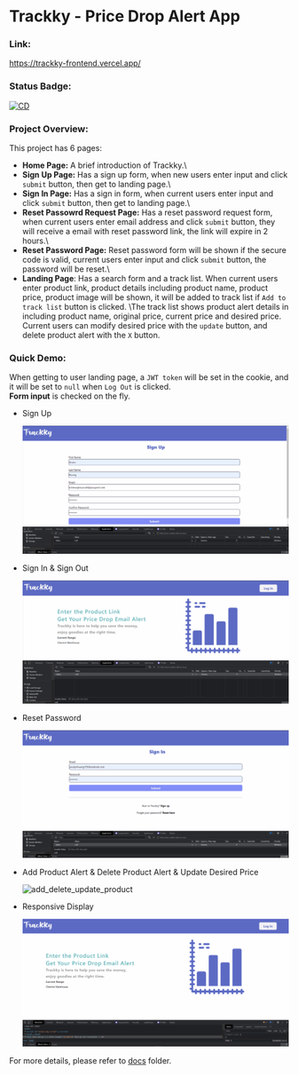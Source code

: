 # Trackky - Price Drop Alert App

### Link:

https://trackky-frontend.vercel.app/

### Status Badge:

[![CD](https://github.com/Jocelyn59435/Trackky_frontend/actions/workflows/CD.yml/badge.svg)](https://github.com/Jocelyn59435/Trackky_frontend/actions/workflows/CD.yml)

### Project Overview:

This project has 6 pages:

- **Home Page:** A brief introduction of Trackky.\
- **Sign Up Page:** Has a sign up form, when new users enter input and click `submit` button, then get to landing page.\
- **Sign In Page:** Has a sign in form, when current users enter input and click `submit` button, then get to landing page.\
- **Reset Passowrd Request Page:** Has a reset password request form, when current users enter email address and click `submit` button, they will receive a email with reset password link, the link will expire in 2 hours.\
- **Reset Password Page:** Reset password form will be shown if the secure code is valid, current users enter input and click `submit` button, the password will be reset.\
- **Landing Page**: Has a search form and a track list. When current users enter product link, product details including product name, product price, product image will be shown, it will be added to track list if `Add to track list` button is clicked. \The track list shows product alert details in including product name, original price, current price and desired price. Current users can modify desired price with the `update` button, and delete product alert with the `X` button.

### Quick Demo:

When getting to user landing page, a `JWT token` will be set in the cookie, and it will be set to `null` when `Log Out` is clicked.\
**Form input** is checked on the fly.

- Sign Up

  ![signup](/demoGIF/signup.gif)

- Sign In & Sign Out

  ![signin_signout](/demoGIF/signin_signout.gif)

- Reset Password

  ![reset_password](/demoGIF/resetpassword.gif)

- Add Product Alert & Delete Product Alert & Update Desired Price

  ![add_delete_update_product](/demoGIF/addproduct_deleteproduct.gif)

- Responsive Display

  ![reset_password](/demoGIF/responsive.gif)

For more details, please refer to [docs](./docs) folder.

